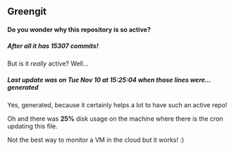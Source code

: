 ## Greengit

#### Do you wonder why this repository is so active?

##### After all it has 15307 commits!

But is it *really* active? Well...

##### Last update was on Tue Nov 10 at 15:25:04 when those lines were... generated

Yes, generated, because it certainly helps a lot to have such an active repo!

Oh and there was **25%** disk usage on the machine
where there is the cron updating this file.

Not the best way to monitor a VM in the cloud but it works! :)
